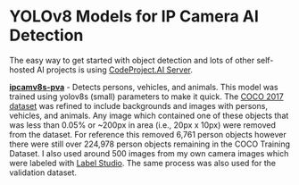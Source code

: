 # YOLOv8 Models for IP Camera AI Detection

The easy way to get started with object detection and lots of other self-hosted AI projects is using [CodeProject.AI Server](https://www.codeproject.com/ai/docs/).

[**ipcamv8s-pva**](./ipcamv8s-pva.pt) - Detects persons, vehicles, and animals.
This model was trained using yolov8s (small) parameters to make it quick. The [COCO 2017 dataset](https://cocodataset.org/#download) was refined to include backgrounds and images with persons, vehicles, and animals. Any image which contained one of these objects that was less than 0.05% or ~200px in area (i.e., 20px x 10px) were removed from the dataset. For reference this removed 6,761 person objects however there were still over 224,978 person objects remaining in the COCO Training Dataset. I also used around 500 images from my own camera images which were labeled with [Label Studio](https://labelstud.io/). The same process was also used for the validation dataset.

